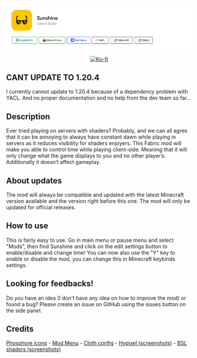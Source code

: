 <a href="https://minestore.lolous.studio/sunshine">![Project infos.](https://github.com/lolouthefox/Sunshine/blob/master/images/sunshine_fill.png?raw=true)</a>

<center><div align="center">

[![Ko-fi](https://ko-fi.com/img/githubbutton_sm.svg)](https://ko-fi.com/liam_cheneval)

</div></center>

<h2>CANT UPDATE TO 1.20.4</h2>
I currently cannot update to 1.20.4 because of a dependency problem with YACL. And no proper documentation and no help from the dev team so far...

<h2>Description</h2>
Ever tried playing on servers with shaders? Probably, and we can all agree that it can be annoying to always have constant dawn while playing in servers as it reduces visibility for shaders enjoyers. This Fabric mod will make you able to control time while playing client-side. Meaning that it will only change what the game displays to you and no other player’s. Additionally it doesn’t affect gameplay.

<h2>About updates</h2>
The mod will always be compatible and updated with the latest Minecraft version available and the version right before this one. The mod will only be updated for official releases.

<h2>How to use</h2>
This is fairly easy to use. Go in main menu or pause menu and select "Mods", then find Sunshine and click on the edit settings button to enable/disable and change time! You can now also use the "Y" key to enable or disable the mod, you can change this in Minecraft keybinds settings.

<h2>Looking for feedbacks!</h2>
Do you have an idea (I don't have any idea on how to improve the mod) or found a bug? Please create an issue on GitHub using the issues button on the side panel.

<h2>Credits</h2>
 <a href="https://phosphoricons.com/">Phosphore icons</a>
 - <a href="https://modrinth.com/mod/modmenu/">Mod Menu</a>
 - <a href="https://modrinth.com/mod/cloth-config/">Cloth config</a>
 - <a href="https://hypixel.net/">Hypixel (screenshots)</a>
 - <a href="https://modrinth.com/shader/bsl-shaders">BSL shaders (screenshots)</a>

